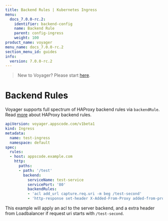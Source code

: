 ```yaml
---
title: Backend Rules | Kubernetes Ingress
menu:
  docs_7.0.0-rc.2:
    identifier: backend-config
    name: Backend Rule
    parent: config-ingress
    weight: 100
product_name: voyager
menu_name: docs_7.0.0-rc.2
section_menu_id: guides
info:
  version: 7.0.0-rc.2
---
```


> New to Voyager? Please start [here](/docs/7.0.0-rc.2/concepts/overview).

# Backend Rules

Voyager supports full spectrum of HAProxy backend rules via `backendRule`. Read [more](https://cbonte.github.io/haproxy-dconv/1.7/configuration.html)
about HAProxy backend rules.

```yaml
apiVersion: voyager.appscode.com/v1beta1
kind: Ingress
metadata:
  name: test-ingress
  namespace: default
spec:
  rules:
  - host: appscode.example.com
    http:
      paths:
      - path: '/test'
        backend:
          serviceName: test-service
          servicePort: '80'
          backendRules:
          - 'acl add_url capture.req.uri -m beg /test-second'
          - 'http-response set-header X-Added-From-Proxy added-from-proxy if add_url'
```

This example will apply an acl to the server backend, and a extra header from Loadbalancer if request uri
starts with `/test-second`.